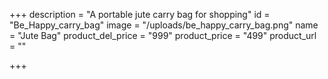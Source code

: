 +++
description = "A portable jute carry bag for shopping"
id = "Be_Happy_carry_bag"
image = "/uploads/be_happy_carry_bag.png"
name = "Jute Bag"
product_del_price = "999"
product_price = "499"
product_url = ""

+++
